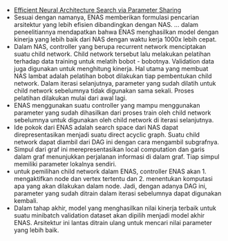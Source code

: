 - [Efficient Neural Architecture Search via Parameter Sharing](https://arxiv.org/pdf/1802.03268.pdf)
- Sesuai dengan namanya, ENAS memberikan formulasi pencarian arsitektur yang lebih efisien dibandingkan dengan NAS. ... dalam peneelitiannya mendapatkan bahwa ENAS menghasilkan model dengan kinerja yang lebih baik dari NAS dengan waktu kerja 1000x lebih cepat.
- Dalam NAS, controller yang berupa recurrent network menciptakan suatu child network. Child network tersebut lalu melakukan pelatihan terhadap data training untuk melatih bobot - bobotnya. Validation data juga digunakan untuk menghitung kinerja. Hal utama yang membuat NAS lambat adalah pelatihan bobot dilakukan tiap pembentukan child network. Dalam iterasi selanjutnya, parameter yang sudah dilatih untuk child network sebelumnya tidak digunakan sama sekali. Proses pelatihan dilakukan mulai dari awal lagi.
- ENAS menggunakan suatu controller yang mampu menggunakan parameter yang sudah dihasilkan dari proses train oleh child network sebelumnya untuk digunakan oleh child network di iterasi selanjutnya.
- Ide pokok dari ENAS adalah search space dari NAS dapat direpresentasikan menjadi suatu direct acyclic graph. Suatu child network dapat diambil dari DAG ini dengan cara mengambil subgrafnya.
- Simpul dari graf ini merepresentasikan local computation dan garis dalam graf menunjukkan perjalanan informasi di dalam graf. Tiap simpul memiliki parameter lokalnya sendiri.
- untuk pemilihan child network dalam ENAS, controller ENAS akan 1. mengaktifkan node dan vertex tertentu dan 2. menentukan komputasi apa yang akan dilakukan dalam node. Jadi, dengan adanya DAG ini, parameter yang sudah ditrain dalam iterasi sebelumnya dapat digunakan kembali.
- Dalam tahap akhir, model yang menghasilkan nilai kinerja terbaik untuk suatu minibatch validation dataset akan dipilih menjadi model akhir ENAS. Arsitektur ini lantas ditrain ulang untuk mencari nilai parameter yang lebih baik.